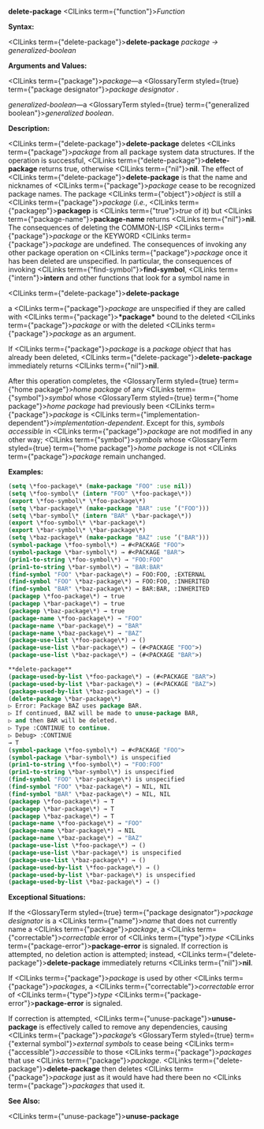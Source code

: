 **delete-package** <ClLinks  term={"function"}><i>Function</i></ClLinks> 



**Syntax:** 



<ClLinks  term={"delete-package"}><b>delete-package</b></ClLinks> *package → generalized-boolean* 



**Arguments and Values:** 



<ClLinks  term={"package"}><i>package</i></ClLinks>—a <GlossaryTerm styled={true} term={"package designator"}><i>package designator</i></GlossaryTerm> . 



*generalized-boolean*—a <GlossaryTerm styled={true} term={"generalized boolean"}><i>generalized boolean</i></GlossaryTerm>. 



**Description:** 



<ClLinks  term={"delete-package"}><b>delete-package</b></ClLinks> deletes <ClLinks  term={"package"}><i>package</i></ClLinks> from all package system data structures. If the operation is successful, <ClLinks  term={"delete-package"}><b>delete-package</b></ClLinks> returns true, otherwise <ClLinks  term={"nil"}><b>nil</b></ClLinks>. The effect of <ClLinks  term={"delete-package"}><b>delete-package</b></ClLinks> is that the name and nicknames of <ClLinks  term={"package"}><i>package</i></ClLinks> cease to be recognized package names. The package <ClLinks  term={"object"}><i>object</i></ClLinks> is still a <ClLinks  term={"package"}><i>package</i></ClLinks> (*i.e.*, <ClLinks  term={"packagep"}><b>packagep</b></ClLinks> is <ClLinks  term={"true"}><i>true</i></ClLinks> of it) but <ClLinks  term={"package-name"}><b>package-name</b></ClLinks> returns <ClLinks  term={"nil"}><b>nil</b></ClLinks>. The consequences of deleting the COMMON-LISP <ClLinks  term={"package"}><i>package</i></ClLinks> or the KEYWORD <ClLinks  term={"package"}><i>package</i></ClLinks> are undefined. The consequences of invoking any other package operation on <ClLinks  term={"package"}><i>package</i></ClLinks> once it has been deleted are unspecified. In particular, the consequences of invoking <ClLinks  term={"find-symbol"}><b>find-symbol</b></ClLinks>, <ClLinks  term={"intern"}><b>intern</b></ClLinks> and other functions that look for a symbol name in 







 



 



<ClLinks  term={"delete-package"}><b>delete-package</b></ClLinks> 



a <ClLinks  term={"package"}><i>package</i></ClLinks> are unspecified if they are called with <ClLinks  term={"package"}><b>\*package\*</b></ClLinks> bound to the deleted <ClLinks  term={"package"}><i>package</i></ClLinks> or with the deleted <ClLinks  term={"package"}><i>package</i></ClLinks> as an argument. 



If <ClLinks  term={"package"}><i>package</i></ClLinks> is a *package object* that has already been deleted, <ClLinks  term={"delete-package"}><b>delete-package</b></ClLinks> immediately returns <ClLinks  term={"nil"}><b>nil</b></ClLinks>. 



After this operation completes, the <GlossaryTerm styled={true} term={"home package"}><i>home package</i></GlossaryTerm> of any <ClLinks  term={"symbol"}><i>symbol</i></ClLinks> whose <GlossaryTerm styled={true} term={"home package"}><i>home package</i></GlossaryTerm> had previously been <ClLinks  term={"package"}><i>package</i></ClLinks> is <ClLinks  term={"implementation-dependent"}><i>implementation-dependent</i></ClLinks>. Except for this, *symbols accessible* in <ClLinks  term={"package"}><i>package</i></ClLinks> are not modified in any other way; <ClLinks  term={"symbol"}><i>symbols</i></ClLinks> whose <GlossaryTerm styled={true} term={"home package"}><i>home package</i></GlossaryTerm> is not <ClLinks  term={"package"}><i>package</i></ClLinks> remain unchanged. 



**Examples:**
```lisp
(setq \*foo-package\* (make-package "FOO" :use nil)) 
(setq \*foo-symbol\* (intern "FOO" \*foo-package\*)) 
(export \*foo-symbol\* \*foo-package\*) 
(setq \*bar-package\* (make-package "BAR" :use ’("FOO"))) 
(setq \*bar-symbol\* (intern "BAR" \*bar-package\*)) 
(export \*foo-symbol\* \*bar-package\*) 
(export \*bar-symbol\* \*bar-package\*) 
(setq \*baz-package\* (make-package "BAZ" :use ’("BAR"))) 
(symbol-package \*foo-symbol\*) → #<PACKAGE "FOO"> 
(symbol-package \*bar-symbol\*) → #<PACKAGE "BAR"> 
(prin1-to-string \*foo-symbol\*) → "FOO:FOO" 
(prin1-to-string \*bar-symbol\*) → "BAR:BAR" 
(find-symbol "FOO" \*bar-package\*) → FOO:FOO, :EXTERNAL 
(find-symbol "FOO" \*baz-package\*) → FOO:FOO, :INHERITED 
(find-symbol "BAR" \*baz-package\*) → BAR:BAR, :INHERITED 
(packagep \*foo-package\*) → true 
(packagep \*bar-package\*) → true 
(packagep \*baz-package\*) → true 
(package-name \*foo-package\*) → "FOO" 
(package-name \*bar-package\*) → "BAR" 
(package-name \*baz-package\*) → "BAZ" 
(package-use-list \*foo-package\*) → () 
(package-use-list \*bar-package\*) → (#<PACKAGE "FOO">) 
(package-use-list \*baz-package\*) → (#<PACKAGE "BAR">) 

**delete-package** 
(package-used-by-list \*foo-package\*) → (#<PACKAGE "BAR">) 
(package-used-by-list \*bar-package\*) → (#<PACKAGE "BAZ">) 
(package-used-by-list \*baz-package\*) → () 
(delete-package \*bar-package\*) 
▷ Error: Package BAZ uses package BAR. 
▷ If continued, BAZ will be made to unuse-package BAR, 
▷ and then BAR will be deleted. 
▷ Type :CONTINUE to continue. 
▷ Debug> :CONTINUE 
→ T 
(symbol-package \*foo-symbol\*) → #<PACKAGE "FOO"> 
(symbol-package \*bar-symbol\*) is unspecified 
(prin1-to-string \*foo-symbol\*) → "FOO:FOO" 
(prin1-to-string \*bar-symbol\*) is unspecified 
(find-symbol "FOO" \*bar-package\*) is unspecified 
(find-symbol "FOO" \*baz-package\*) → NIL, NIL 
(find-symbol "BAR" \*baz-package\*) → NIL, NIL 
(packagep \*foo-package\*) → T 
(packagep \*bar-package\*) → T 
(packagep \*baz-package\*) → T 
(package-name \*foo-package\*) → "FOO" 
(package-name \*bar-package\*) → NIL 
(package-name \*baz-package\*) → "BAZ" 
(package-use-list \*foo-package\*) → () 
(package-use-list \*bar-package\*) is unspecified 
(package-use-list \*baz-package\*) → () 
(package-used-by-list \*foo-package\*) → () 
(package-used-by-list \*bar-package\*) is unspecified 
(package-used-by-list \*baz-package\*) → () 
```
**Exceptional Situations:** 



If the <GlossaryTerm styled={true} term={"package designator"}><i>package designator</i></GlossaryTerm> is a <ClLinks  term={"name"}><i>name</i></ClLinks> that does not currently name a <ClLinks  term={"package"}><i>package</i></ClLinks>, a <ClLinks  term={"correctable"}><i>correctable</i></ClLinks> error of <ClLinks  term={"type"}><i>type</i></ClLinks> <ClLinks  term={"package-error"}><b>package-error</b></ClLinks> is signaled. If correction is attempted, no deletion action is attempted; instead, <ClLinks  term={"delete-package"}><b>delete-package</b></ClLinks> immediately returns <ClLinks  term={"nil"}><b>nil</b></ClLinks>. 



If <ClLinks  term={"package"}><i>package</i></ClLinks> is used by other <ClLinks  term={"package"}><i>packages</i></ClLinks>, a <ClLinks  term={"correctable"}><i>correctable</i></ClLinks> error of <ClLinks  term={"type"}><i>type</i></ClLinks> <ClLinks  term={"package-error"}><b>package-error</b></ClLinks> is signaled. 



 



 



If correction is attempted, <ClLinks  term={"unuse-package"}><b>unuse-package</b></ClLinks> is effectively called to remove any dependencies, causing <ClLinks  term={"package"}><i>package</i></ClLinks>’s <GlossaryTerm styled={true} term={"external symbol"}><i>external symbols</i></GlossaryTerm> to cease being <ClLinks  term={"accessible"}><i>accessible</i></ClLinks> to those <ClLinks  term={"package"}><i>packages</i></ClLinks> that use <ClLinks  term={"package"}><i>package</i></ClLinks>. <ClLinks  term={"delete-package"}><b>delete-package</b></ClLinks> then deletes <ClLinks  term={"package"}><i>package</i></ClLinks> just as it would have had there been no <ClLinks  term={"package"}><i>packages</i></ClLinks> that used it. 



**See Also:** 



<ClLinks  term={"unuse-package"}><b>unuse-package</b></ClLinks> 



